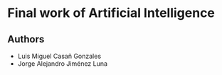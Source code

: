 # Final work of Artificial Intelligence

## Authors
+ Luis Miguel Casañ Gonzales
+ Jorge Alejandro Jiménez Luna